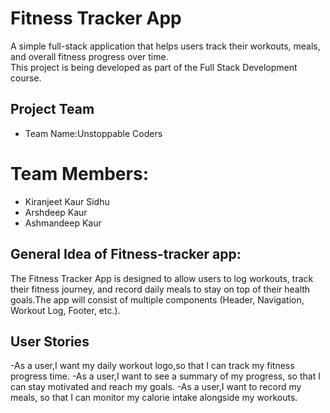
# Fitness Tracker App
 
A simple full-stack application that helps users track their workouts, meals, and overall fitness progress over time.  
This project is being developed as part of the Full Stack Development course.
 
 
## Project Team

- Team Name:Unstoppable Coders  

# Team Members:

- Kiranjeet Kaur Sidhu
- Arshdeep Kaur
- Ashmandeep Kaur
 
 
## General Idea of Fitness-tracker app:

The Fitness Tracker App is designed to allow users to log workouts, track their fitness journey, and record daily meals to stay on top of their health goals.The app will consist of multiple components (Header, Navigation, Workout Log, Footer, etc.).
 
## User Stories
-As a user,I want my daily workout logo,so that I can track my fitness progress time.
-As a user,I want to see a summary of my progress, so that I can stay motivated and reach my goals. 
-As a user,I want to record my meals, so that I can monitor my calorie intake alongside my workouts.


 